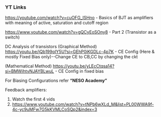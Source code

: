 ### YT Links

https://youtube.com/watch?v=cuOFG_ISHno - Basics of BJT as amplifiers with meaning of active, saturation and cutoff region

https://www.youtube.com/watch?v=gQCyEoSOny8 - Part 2 (Transistor as a switch)

DC Analysis of transistors 
(Graphical Method)
https://youtu.be/jQb199oIY5U?si=GEhP0iKGDLc-4p7K - CE Config (Here & mostly Fixed Bias only)--Change CE to CB,CC by changing the ckt

(Mathematical Method)
https://youtu.be/yLEcCtqsa14?si=BMWihtvNJAYBLwuL - CE Config in fixed bias

For Biasing Configurations refer **“NESO Academy”**


Feedback amplifiers:
1. Watch the first 4 vids
2. https://www.youtube.com/watch?v=tNPb6wXLd_M&list=PL00WWA9f-4c-yc9uMFw7G5kKVMLCoSQp2&index=3

